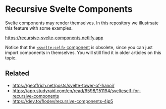 # Recursive Svelte Components

Svelte components may render themselves. In this repository we illustrsate this feature with some examples.

<https://recursive-svelte-components.netlify.app>

Notice that the [`<svelte:self>` component](https://svelte.dev/docs/svelte/legacy-svelte-self) is obsolete, since you can just import components in themselves. You will still find it in older articles on this topic.

## Related

- <https://geoffrich.net/posts/svelte-tower-of-hanoi/>
- <https://app.studyraid.com/en/read/6598/151194/svelteself-for-recursive-components>
- <https://dev.to/flodev/recursive-components-4jp5>

